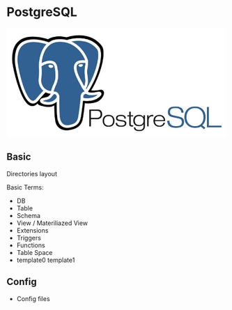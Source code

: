 # PostgreSQL

![PostgreSQL](/static/img/postgres.jpg)

## Basic

Directories layout <br />

Basic Terms:

- DB
- Table
- Schema
- View / Materiliazed View
- Extensions
- Triggers
- Functions
- Table Space
- template0 template1

## Config

- Config files
